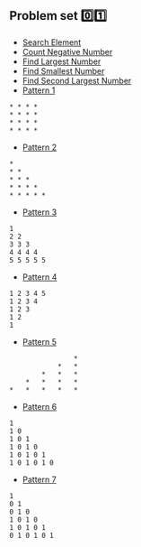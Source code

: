 ## Problem set 0️⃣1️⃣

- [Search Element](./set-01/searchElement.js)
- [Count Negative Number](./set-01/countNegativeNumbers.js)
- [Find Largest Number](./set-01/findLargestNumber.js)
- [Find Smallest Number](./set-01/findSmallestNumber.js)
- [Find Second Largest Number](./set-01/findSecondLargestNumber.js)
- [Pattern 1](./set-01/star-patterns/pattern-1.js)

```
* * * *
* * * *
* * * *
* * * *
```

- [Pattern 2](./set-01/star-patterns/pattern-2.js)

```
*
* *
* * *
* * * *
* * * * *
```

- [Pattern 3](./set-01/star-patterns/pattern-3.js)

```
1
2 2
3 3 3
4 4 4 4
5 5 5 5 5
```

- [Pattern 4](./set-01/star-patterns/pattern-4.js)

```
1 2 3 4 5
1 2 3 4
1 2 3
1 2
1
```

- [Pattern 5](./set-01/star-patterns/pattern-5.js)

```
                *
            *   *
        *   *   *
    *   *   *   *
*   *   *   *   *
```

- [Pattern 6](./set-01/star-patterns/pattern-6.js)

```
1
1 0
1 0 1
1 0 1 0
1 0 1 0 1
1 0 1 0 1 0
```

- [Pattern 7](./set-01/star-patterns/pattern-7.js)

```
1
0 1
0 1 0
1 0 1 0
1 0 1 0 1
0 1 0 1 0 1
```
